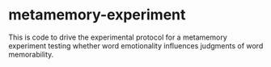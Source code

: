 # metamemory-experiment
This is code to drive the experimental protocol for a metamemory experiment testing whether word emotionality influences judgments of word memorability. 
